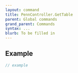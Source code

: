 ```yaml
---
layout: command
title: PennController.GetTable
parent: Global commands
grand_parent: Commands
syntax: ...
blurb: To be filled in
---
```


## Example

```javascript
// example
```